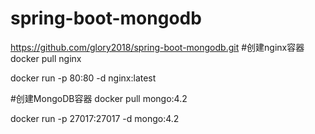 # spring-boot-mongodb
https://github.com/glory2018/spring-boot-mongodb.git
#创建nginx容器
docker pull nginx

docker run -p 80:80 -d nginx:latest

#创建MongoDB容器
docker pull mongo:4.2

docker run -p 27017:27017 -d mongo:4.2
